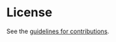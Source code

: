 # License

See the
[guidelines for contributions](https://github.com/martinthomson/just-let-go/blob/master/CONTRIBUTING.md).
